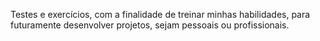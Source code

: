 Testes e exercícios, com a finalidade de treinar minhas habilidades, para futuramente desenvolver projetos, sejam pessoais ou profissionais.